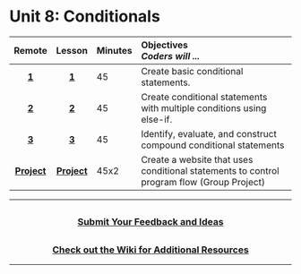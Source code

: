 # Unit 8: Conditionals

|Remote|                                                    Lesson                                                     | Minutes | Objectives <br> _Coders will ..._                                                         |
| :-----------------------------------------------------------------------------------------------------------: | :-----: | :---------------------------------------------------------------------------------------- |:----|
| [**1**](https://docs.google.com/presentation/d/11q39tGBTJ7ismWEn_-wkxE85HFOawEXp6ASs-wvvZ7A/edit#slide=id.g5d61b732ba_0_0)| [**1**](https://docs.google.com/presentation/d/1ELUSH2cgd5q11N2xznOpyi8Uoek3cEetD1UyXJLXMMA/edit?usp=sharing) |   45    | Create basic conditional statements.                                                      |
| [**2**](https://docs.google.com/presentation/d/1p1nnkL5J-DmK0ZbG5YGWkdokWQX45yNb-5nlgtYSByQ/edit#slide=id.g6022aecfc4_0_0)| [**2**](https://docs.google.com/presentation/d/1AjeGbk_ozryhBLITv7J25Exp2FrI-E3JuniF4cRgmuU/edit?usp=sharing) |   45    | Create conditional statements with multiple conditions using else-if.                     |
| [**3**](https://docs.google.com/presentation/d/11GfTEnWZf76DN6ncqsraPaFdJVSpzeT4tXWN6FPuMlw/edit#slide=id.g601f9b623e_0_0)| [**3**](https://docs.google.com/presentation/d/1V9E5r3Wrs7kanyDgqQP3O7FFZKiZ_F1oT2iOz3zZ1YY/edit?usp=sharing) |   45    | Identify, evaluate, and construct compound conditional statements                         |
| [**Project**](https://docs.google.com/presentation/d/1GNZ748f98bMxk69KbAcjLolsz3zCqPF7C9dDauW3RSs/edit#slide=id.g60238f31a5_0_0)|        [**Project**](https://docs.google.com/presentation/d/1ITOkw29FRjHSp8PE4JGBToRq0SO2wdj85Ne3z7i3tp8/edit)         |  45x2   | Create a website that uses conditional statements to control program flow (Group Project) |

---

## <h3 align="center"><a href="https://forms.gle/vyAD1HFwXHZMRXrr9">Submit Your Feedback and Ideas</a></h3>

## <h3 align="center"><a href="https://github.com/itscodenation/curriculum-20-21/wiki">Check out the Wiki for Additional Resources</a></h3>

---
